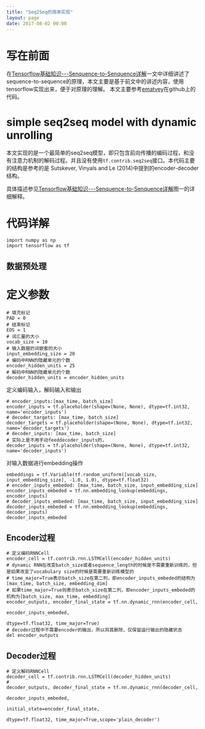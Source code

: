 ```yaml
---
title: "Seq2Seq的简单实现"
layout: page
date: 2017-08-02 00:00
---
```


# 写在前面
在[Tensorflow基础知识---Senquence-to-Senquence详解]()一文中详细讲述了sequence-to-sequence的原理，本文主要是基于前文中的讲述内容，使用tensorflow实现出来，便于对原理的理解。
本文主要参考[ematvey](https://github.com/ematvey/tensorflow-seq2seq-tutorials)在github上的代码。

# simple seq2seq model with dynamic unrolling
本文实现的是一个最简单的seq2seq模型，即只包含前向传播的编码过程，和没有注意力机制的解码过程。并且没有使用```tf.contrib.seq2seq```接口。本代码主要的结构是参考的是 Sutskever, Vinyals and Le (2014)中提到的encoder-decoder结构。

具体描述参见[Tensorflow基础知识---Senquence-to-Senquence详解]()图一的详细解释。

# 代码详解
```
import numpy as np
import tensorflow as tf
```

## 数据预处理
# 定义参数
```
# 填充标记
PAD = 0
# 结束标记
EOS = 1
# 词汇量的大小
vocab_size = 10
# 输入数据的词嵌套的大小
input_embedding_size = 20
# 编码中RNN的隐藏单元的个数
encoder_hidden_units = 25
# 解码中RNN的隐藏单元的个数
decoder_hidden_units = encoder_hidden_units
```
定义编码输入，解码输入和输出
```
# encoder_inputs:[max_time, batch_size]
encoder_inputs = tf.placeholder(shape=(None, None), dtype=tf.int32, name='encoder_inputs')
# decoder_targets: [max_time, batch_size]
decoder_targets = tf.placeholder(shape=(None, None), dtype=tf.int32, name='decoder_targets')
# decoder_inputs: [max_time, batch_size]
# 实际上是不用手动feeddecoder_inputs的，
decoder_inputs = tf.placeholder(shape=(None, None), dtype=tf.int32, name='decoder_inputs')
```
对输入数据进行embedding操作
```
embeddings = tf.Variable(tf.random_uniform([vocab_size, input_embedding_size], -1.0, 1.0), dtype=tf.float32)
# encoder_inputs_embeded: [max_time, batch_size, input_embedding_size]
encoder_inputs_embeded = tf.nn.embedding_lookup(embeddings, encoder_inputs)
# decoder_inputs_embeded: [max_time, batch_size, input_embedding_size]
decoder_inputs_embeded = tf.nn.embedding_lookup(embeddings, decoder_inputs)
decoder_inputs_embeded
```
## Encoder过程
```
# 定义编码RNNCell
encoder_cell = tf.contrib.rnn.LSTMCell(encoder_hidden_units)
# dynamic RNN在改变batch_size或者sequence_length的时候是不需要重新训练的，但是如果改变了vocabulary size的时候是需要重新训练模型的
# time_major=True表示batch_size在第二列，即encoder_inputs_embeded的结构为[max_time, batch_size, embedding_dim]
# 如果time_major=True则表示batch_size在第二列，即encoder_inputs_embeded的机构为[batch_size, max_time, embedding]
encoder_outputs, encoder_final_state = tf.nn.dynamic_rnn(encoder_cell,
                                                         encoder_inputs_embeded,
                                                         dtype=tf.float32, time_major=True)
# decoder过程中不需要encoder的输出，所以将其删除，仅保留运行输出的隐藏状态
del encoder_outputs
```
## Decoder过程
```
# 定义解码RNNCell
decoder_cell = tf.contrib.rnn.LSTMCell(decoder_hidden_units)
# 
decoder_outputs, decoder_final_state = tf.nn.dynamic_rnn(decoder_cell, 
                                                         decoder_inputs_embeded,
                                                         initial_state=encoder_final_state,
                                                         dtype=tf.float32, time_major=True,scope='plain_decoder')
```